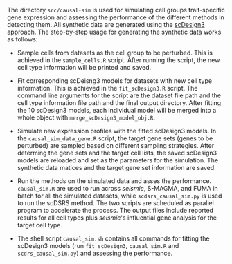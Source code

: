 The directory `src/causal-sim` is used for simulating cell groups trait-specific gene expression and assessing the performance of the different methods in detecting them. All synthetic data are generated using the [scDesign3](https://www.nature.com/articles/s41587-023-01772-1) approach. The step-by-step usage for generating the synthetic data works as follows:

- Sample cells from datasets as the cell group to be perturbed. This is achieved in the `sample_cells.R` script. After running the script, the new cell type information will be printed and saved. 

- Fit corresponding scDeisng3 models for datasets with new cell type information. This is achieved in the `fit_scDesign3.R` script. The command line arguments for the script are the dataset file path and the cell type information file path and the final output directory.  After fitting the 10 scDesign3 models, each individual model will be merged into a whole object with `merge_scDesign3_model_obj.R`.

- Simulate new expression profiles with the fitted scDesign3 models. In the `causal_sim_data_gene.R` script, the target gene sets (genes to be perturbed) are sampled based on different sampling strategies. After determing the gene sets and the target cell lists, the saved scDesign3 models are reloaded and set as the parameters for the simulation. The synthetic data matices and the target gene set information are saved.

- Run the methods on the simulated data and asses the performance. `causal_sim.R` are used to run across  *seismic*, S-MAGMA, and FUMA in batch for all the simulated datasets, while `scdsrs_causal_sim.py` is used to run the scDSRS method. The two scripts are scheduled as parallel program to accelerate the process. The output files include reported results for all cell types plus *seismic*'s influential gene analysis for the target cell type.

- The shell script `causal_sim.sh` contains all commands for fitting the scDesign3 models (run `fit_scDesign3`, `causal_sim.R` and `scdrs_causal_sim.py`) and assessing the performance. 

